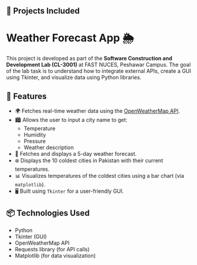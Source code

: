 ## 📁 Projects Included

# Weather Forecast App 🌦️

This project is developed as part of the **Software Construction and Development Lab (CL-3001)** at FAST NUCES, Peshawar Campus. The goal of the lab task is to understand how to integrate external APIs, create a GUI using Tkinter, and visualize data using Python libraries.

## 🚀 Features

- 🌍 Fetches real-time weather data using the [OpenWeatherMap API](https://openweathermap.org/api).
- 🏙️ Allows the user to input a city name to get:
  - Temperature
  - Humidity
  - Pressure
  - Weather description
- 📆 Fetches and displays a 5-day weather forecast.
- ❄️ Displays the 10 coldest cities in Pakistan with their current temperatures.
- 📊 Visualizes temperatures of the coldest cities using a bar chart (via `matplotlib`).
- 🖥️ Built using `Tkinter` for a user-friendly GUI.

## 📦 Technologies Used
- Python
- Tkinter (GUI)
- OpenWeatherMap API
- Requests library (for API calls)
- Matplotlib (for data visualization)
